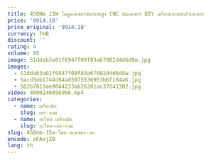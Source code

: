 ```yaml
---
title: 450Nm 15W โมดูลเลเซอร์ตัดกําลังสูง CNC ตัดเลเซอร์ DIY เครื่องแกะสลักหัวเลเซอร์
price: '9914.18'
price_original: '9914.18'
currency: THB
discount: ''
rating: 4
volume: 95
image: S1ddab3a01f6947f09f83a67082d4d6d8w.jpg
images:
  - S1ddab3a01f6947f09f83a67082d4d6d8w.jpg
  - Sacd3eb1744d94ad5975536953b6f164aK.jpg
  - S62b7813ae0044233ab26201ac37641302.jpg
video: 4000246856966.mp4
categories:
  - name: เครื่องมือ
    slug: เคร-องม
  - name: อะไหล่ เครื่องมือ
    slug: อะไหล-เคร-องม
slug: 450nm-15w-โมด-ลเลเซอร-ดก
encode: oFAxjZ0
lang: th
---
```

  